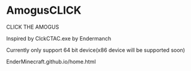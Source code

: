 # AmogusCLICK
CLICK THE AMOGUS

Inspired by ClckCTAC.exe by Endermanch

Currently only support 64 bit device(x86 device will be supported soon)

EnderMinecraft.github.io/home.html
